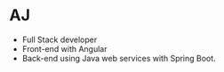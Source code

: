 # AJ

* Full Stack developer
* Front-end with Angular
* Back-end using Java web services with Spring Boot.
